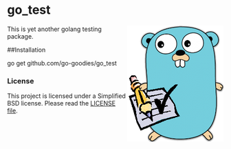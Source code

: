# go_test

<img align="right" src="https://github.com/go-goodies/go_test/blob/master/golang-gopher-test.png">

This is yet another golang testing package.

##Installation

go get github.com/go-goodies/go_test

### License
This project is licensed under a Simplified BSD license. Please read the [LICENSE file](LICENSE).